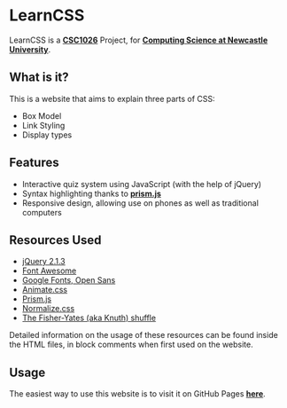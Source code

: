 # LearnCSS
LearnCSS is a [**CSC1026**](http://www.ncl.ac.uk/computing/study/module/CSC1026) Project, for [**Computing Science at Newcastle University**](http://www.ncl.ac.uk/computing/).

## What is it?
This is a website that aims to explain three parts of CSS:
- Box Model
- Link Styling
- Display types

## Features
- Interactive quiz system using JavaScript (with the help of jQuery)
- Syntax highlighting thanks to [**prism.js**](http://prism.js)
- Responsive design, allowing use on phones as well as traditional computers


## Resources Used
- [jQuery 2.1.3](http://jquery.com)
- [Font Awesome]( http://fortawesome.github.io/Font-Awesome/)
- [Google Fonts, Open Sans](https://www.google.com/fonts/specimen/Open+Sans#charset)
- [Animate.css](http://daneden.github.io/animate.css/)
- [Prism.js](http://prismjs.com)
- [Normalize.css](https://github.com/necolas/normalize.css)
- [The Fisher-Yates (aka Knuth) shuffle](https://github.com/coolaj86/knuth-shuffle)
 
Detailed information on the usage of these resources can be found inside the HTML files, in block comments when first used on the website.

## Usage
The easiest way to use this website is to visit it on GitHub Pages [**here**](http://matttennison.github.io/CSC1026-LearnCSS/).
